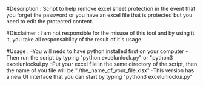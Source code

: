 #Description :
Script to help remove excel sheet protection in the event that you forget the password or you have an excel file that is protected but you need to edit the protected content.

#Disclaimer : 
I am not responsible for the misuse of this tool and by using it it, you 
take all responsability of the result of it's usage.

#Usage : 
-You will nedd to have python installed first on your computer
-Then run the script by typing "python excelunlock.py" or "python3 excelunlockui.py
-Put your excel file in the same directory of the script, then the name of you file will be "./the_name_of_your_file.xlsx"
-This version has a new UI interface that you can start by typing "python3 excelunlockui.py"
